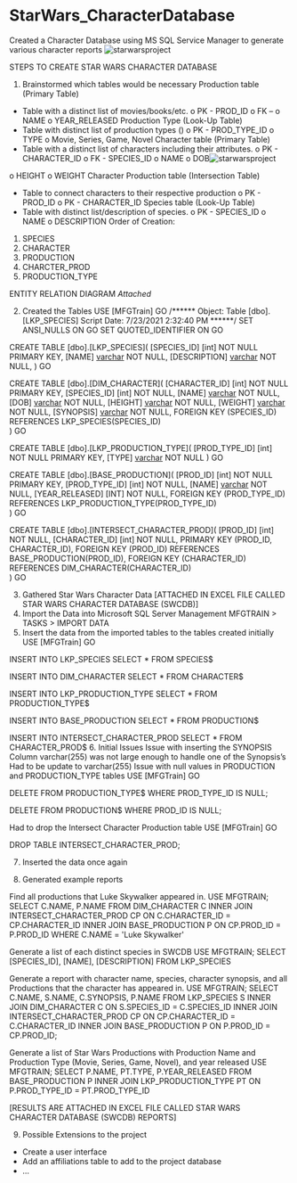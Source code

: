 # StarWars_CharacterDatabase

Created a Character Database using MS SQL Service Manager to generate various character reports
![starwarsproject](https://user-images.githubusercontent.com/46428703/197353405-65d12dc8-cf5a-461e-84ba-7f4615994031.png)

STEPS TO CREATE STAR WARS CHARACTER DATABASE
1.	Brainstormed which tables would be necessary 
Production table (Primary Table)
-	Table with a distinct list of movies/books/etc.
o	PK - PROD_ID
o	FK – 
o	NAME
o	YEAR_RELEASED
Production Type (Look-Up Table)
-	Table with distinct list of production types ()
o	PK - PROD_TYPE_ID
o	TYPE
o	Movie, Series, Game, Novel
Character table (Primary Table)  
-	Table with a distinct list of characters including their attributes.
o	PK - CHARACTER_ID
o	FK - SPECIES_ID
o	NAME
o	DOB![starwarsproject](https://user-images.githubusercontent.com/46428703/197353400-26c2de67-7224-4367-86fe-a66698a910aa.png)

o	HEIGHT
o	WEIGHT
Character Production table (Intersection Table)
-	Table to connect characters to their respective production
o	PK - PROD_ID
o	PK - CHARACTER_ID
Species table (Look-Up Table)
-	Table with distinct list/description of species.
o	PK - SPECIES_ID
o	NAME
o	DESCRIPTION
Order of Creation:
1.	SPECIES
2.	CHARACTER
3.	PRODUCTION
4.	CHARCTER_PROD
5.	PRODUCTION_TYPE



ENTITY RELATION DIAGRAM
*Attached*


2.	Created the Tables
USE [MFGTrain]
GO
/****** Object:  Table [dbo].[LKP_SPECIES] Script Date: 7/23/2021 2:32:40 PM ******/
SET ANSI_NULLS ON
GO
SET QUOTED_IDENTIFIER ON
GO

CREATE TABLE [dbo].[LKP_SPECIES](
	[SPECIES_ID] [int] NOT NULL PRIMARY KEY,
	[NAME] [varchar](50) NOT NULL,
	[DESCRIPTION] [varchar](255) NOT NULL,
)
GO

CREATE TABLE [dbo].[DIM_CHARACTER](
	[CHARACTER_ID] [int] NOT NULL PRIMARY KEY,
	[SPECIES_ID] [int] NOT NULL,
	[NAME] [varchar](255) NOT NULL,
	[DOB] [varchar](255) NOT NULL,
	[HEIGHT] [varchar](255) NOT NULL,
	[WEIGHT] [varchar](255) NOT NULL,
	[SYNOPSIS] [varchar](255) NOT NULL,
	FOREIGN KEY (SPECIES_ID)
		REFERENCES LKP_SPECIES(SPECIES_ID)  
)
GO

CREATE TABLE [dbo].[LKP_PRODUCTION_TYPE](
	[PROD_TYPE_ID] [int] NOT NULL PRIMARY KEY,
	[TYPE] [varchar](255) NOT NULL
)
GO

CREATE TABLE [dbo].[BASE_PRODUCTION](
	[PROD_ID] [int] NOT NULL PRIMARY KEY,
	[PROD_TYPE_ID] [int] NOT NULL,
	[NAME] [varchar](255) NOT NULL,
	[YEAR_RELEASED] [INT] NOT NULL,
	FOREIGN KEY (PROD_TYPE_ID)
		REFERENCES LKP_PRODUCTION_TYPE(PROD_TYPE_ID)  
)
GO

CREATE TABLE [dbo].[INTERSECT_CHARACTER_PROD](
	[PROD_ID] [int] NOT NULL,
	[CHARACTER_ID] [int] NOT NULL,
	PRIMARY KEY (PROD_ID, CHARACTER_ID),
	FOREIGN KEY (PROD_ID)
		REFERENCES BASE_PRODUCTION(PROD_ID),
	FOREIGN KEY (CHARACTER_ID)
		REFERENCES DIM_CHARACTER(CHARACTER_ID)  
)
GO


3.	Gathered Star Wars Character Data
[ATTACHED IN EXCEL FILE CALLED STAR WARS CHARACTER DATABASE (SWCDB)]
4.	Import the Data into Microsoft SQL Server Management
MFGTRAIN > TASKS > IMPORT DATA
5.	Insert the data from the imported tables to the tables created initially
USE [MFGTrain]
GO

INSERT INTO LKP_SPECIES SELECT * FROM SPECIES$

INSERT INTO DIM_CHARACTER SELECT * FROM CHARACTER$

INSERT INTO LKP_PRODUCTION_TYPE SELECT * FROM PRODUCTION_TYPE$

INSERT INTO BASE_PRODUCTION SELECT * FROM PRODUCTION$

INSERT INTO INTERSECT_CHARACTER_PROD SELECT * FROM CHARACTER_PROD$
6.	Initial Issues 
Issue with inserting the SYNOPSIS Column
varchar(255) was not large enough to handle one of the Synopsis’s
	Had to be update to varchar(255)
Issue with null values in PRODUCTION and PRODUCTION_TYPE tables
USE [MFGTrain]
GO

DELETE FROM PRODUCTION_TYPE$ WHERE PROD_TYPE_ID IS NULL;

DELETE FROM PRODUCTION$ WHERE PROD_ID IS NULL;

Had to drop the Intersect Character Production table
USE [MFGTrain]
GO

DROP TABLE INTERSECT_CHARACTER_PROD;

7.	Inserted the data once again




8.	Generated example reports

Find all productions that Luke Skywalker appeared in.
USE MFGTRAIN;
SELECT C.NAME, P.NAME 
FROM DIM_CHARACTER C 
INNER JOIN INTERSECT_CHARACTER_PROD CP ON C.CHARACTER_ID = CP.CHARACTER_ID 
INNER JOIN BASE_PRODUCTION P ON CP.PROD_ID = P.PROD_ID 
WHERE C.NAME = 'Luke Skywalker'

Generate a list of each distinct species in SWCDB
USE MFGTRAIN;
SELECT [SPECIES_ID], [NAME], [DESCRIPTION] FROM LKP_SPECIES

Generate a report with character name, species, character synopsis, and all Productions that the character has appeared in.
USE MFGTRAIN;
SELECT C.NAME, S.NAME, C.SYNOPSIS, P.NAME
FROM LKP_SPECIES S 
INNER JOIN DIM_CHARACTER C ON S.SPECIES_ID = C.SPECIES_ID
INNER JOIN INTERSECT_CHARACTER_PROD CP ON CP.CHARACTER_ID = C.CHARACTER_ID
INNER JOIN BASE_PRODUCTION P ON P.PROD_ID = CP.PROD_ID;


Generate a list of Star Wars Productions with Production Name and Production Type (Movie, Series, Game, Novel), and year released
USE MFGTRAIN;
SELECT P.NAME, PT.TYPE, P.YEAR_RELEASED
FROM BASE_PRODUCTION P
INNER JOIN LKP_PRODUCTION_TYPE PT ON P.PROD_TYPE_ID = PT.PROD_TYPE_ID

[RESULTS ARE ATTACHED IN EXCEL FILE CALLED STAR WARS CHARACTER DATABASE (SWCDB) REPORTS]

9.	Possible Extensions to the project
-	Create a user interface
-	Add an affiliations table to add to the project database
-	...


